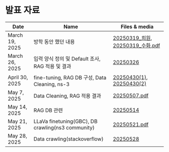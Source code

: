 # 발표 자료

| Date           | Name                                             | Files & media                  |
|----------------|--------------------------------------------------|--------------------------------|
| March 19, 2025 | 방학 동안 했던 내용                              | [20250319_희원](#), [20250319_수화.pdf](#)      |
| March 26, 2025 | 입력 양식 정의 및 Default 조사, RAG 적용 및 결과 | [20250326](#)         |
| April 30, 2025 | fine-tuning, RAG DB 구성, Data Cleaning, ns-3   | [20250430(1)](#), [20250430(2)](#) |
| May 7, 2025    | Data Cleaning, RAG 적용 결과                     | [20250507.pdf](#)              |
| May 14, 2025   | RAG DB 관련                                     | [20250514](#)            |
| May 21, 2025   | LLaVa finetuning(GBC), DB crawling(ns3 community)| [20250521.pdf](#)             |
| May 28, 2025   | Data crawling(stackoverflow)                    | [20250528](#) |

